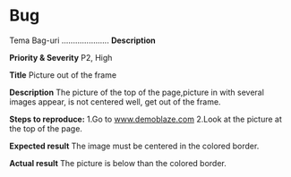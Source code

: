 # Bug
Tema Bag-uri
.....................
**Description**

**Priority & Severity**
P2, High

**Title**
Picture out of the frame

**Description**
The picture of the top of the page,picture in with several images appear, is not centered well, get out of the frame.

**Steps to reproduce:**
1.Go to www.demoblaze.com
2.Look at the picture at the top of the page.

**Expected result**
The image must be centered in the colored border.

**Actual result**
The picture is below than the colored border.
